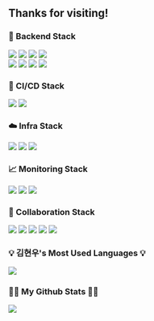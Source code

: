 ## Thanks for visiting!


<h3>🚀 Backend Stack</h3>
<p>
  <img src="https://img.shields.io/badge/Spring Boot-6DB33F?style=for-the-badge&logo=springboot&logoColor=white"/>
  <img src="https://img.shields.io/badge/Spring%20Security-6DB33F?style=for-the-badge&logo=springsecurity&logoColor=white"/>
  <img src="https://img.shields.io/badge/JUnit5-25A162?style=for-the-badge&logo=JUnit5&logoColor=white"/> 
  <img src="https://img.shields.io/badge/JWT-black?style=for-the-badge&logo=JSON%20web%20tokens"/> 
  <br/>
  <img src="https://img.shields.io/badge/MySQL-4479A1?style=for-the-badge&logo=MySQL&logoColor=white"/>
  <img src="https://img.shields.io/badge/MongoDB-47A248?style=for-the-badge&logo=mongodb&logoColor=white"/>
  <img src="https://img.shields.io/badge/Elasticsearch-005571?style=for-the-badge&logo=elasticsearch&logoColor=white"/> 
  <img src="https://img.shields.io/badge/Redis-FF4438?style=for-the-badge&logo=Redis&logoColor=white"/>
</p>



<h3>🔧 CI/CD Stack</h3>
<p>
  <img src="https://img.shields.io/badge/github%20actions-2671E5?style=for-the-badge&logo=githubactions&logoColor=white"/>
  <img src="https://img.shields.io/badge/ArgoCD-EF7B4D?style=for-the-badge&logo=Argo&logoColor=white"/>
</p>



<h3>☁️ Infra Stack</h3>
<p>
  <img src="https://img.shields.io/badge/Docker-3776AB?style=for-the-badge&logo=Docker&logoColor=white"/>
  <img src="https://img.shields.io/badge/Kubernetes-326CE5?style=for-the-badge&logo=Kubernetes&logoColor=white"/>
  <img src="https://img.shields.io/badge/AWS-FF9900?style=for-the-badge&logo=amazon-aws&logoColor=white"/>
</p>



<h3>📈 Monitoring Stack</h3>
<p>
  <img src="https://img.shields.io/badge/Prometheus-E6522C?style=for-the-badge&logo=Prometheus&logoColor=white"/>
  <img src="https://img.shields.io/badge/grafana-F46800?style=for-the-badge&logo=grafana&logoColor=white"/>
  <img src="https://img.shields.io/badge/sentry-362D59?style=for-the-badge&logo=sentry&logoColor=white"/>
</p>



<h3>🤝 Collaboration Stack</h3>
<p>
  <img src="https://img.shields.io/badge/git-F05033?style=for-the-badge&logo=git&logoColor=white"/>
  <img src="https://img.shields.io/badge/github-121011?style=for-the-badge&logo=github&logoColor=white"/>
  <img src="https://img.shields.io/badge/Notion-000000?style=for-the-badge&logo=notion&logoColor=white"/>
  <img src="https://img.shields.io/badge/jira-0A0FFF?style=for-the-badge&logo=jira&logoColor=white"/>
  <img src="https://img.shields.io/badge/Slack-4A154B?style=for-the-badge&logo=slack&logoColor=white"/>
</p>



<h3>💡 김현우's Most Used Languages 💡</h3>
<p>
  <img src="https://github-readme-stats.vercel.app/api/top-langs/?username=han16935&layout=compact&show_icons=true&show_owner=true&hide_title=true&theme=nord" />
</p>

<h3>👩‍💻 My Github Stats 👩‍💻</h3>
<p>
  <img src="https://github-readme-stats.vercel.app/api?username=han16935&show_icons=true&theme=nord" />
</p>
